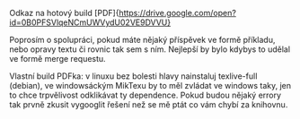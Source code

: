 
Odkaz na hotový build [PDF]{https://drive.google.com/open?id=0B0PFSVlqeNCmUWVydU02VE9DVVU}

Poprosím o spolupráci, pokud máte nějaký příspěvek ve formě příkladu, nebo opravy textu či rovnic tak sem s ním. Nejlepší by bylo kdybys to udělal ve formě merge requestu.

Vlastní build PDFka: v linuxu bez bolesti hlavy nainstaluj texlive-full (debian), ve windowsáckým MikTexu by to měl zvládat ve windows taky, jen to chce trpvělivost odklikávat ty dependence. Pokud budou nějaký errory tak prvně zkusit vygooglit řešení než se mě ptát co vám chybí za knihovnu.
